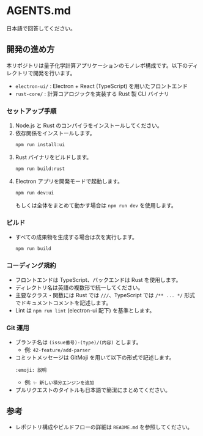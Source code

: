 # AGENTS.md

日本語で回答してください。

## 開発の進め方

本リポジトリは量子化学計算アプリケーションのモノレポ構成です。以下のディレクトリで開発を行います。

- `electron-ui/` : Electron + React (TypeScript) を用いたフロントエンド
- `rust-core/` : 計算コアロジックを実装する Rust 製 CLI バイナリ

### セットアップ手順

1. Node.js と Rust のコンパイラをインストールしてください。
2. 依存関係をインストールします。
   ```bash
   npm run install:ui
   ```
3. Rust バイナリをビルドします。
   ```bash
   npm run build:rust
   ```
4. Electron アプリを開発モードで起動します。
   ```bash
   npm run dev:ui
   ```
   もしくは全体をまとめて動かす場合は `npm run dev` を使用します。

### ビルド

- すべての成果物を生成する場合は次を実行します。
  ```bash
  npm run build
  ```

### コーディング規約

- フロントエンドは TypeScript、バックエンドは Rust を使用します。
- ディレクトリ名は英語の複数形で統一してください。
- 主要なクラス・関数には Rust では `///`、TypeScript では `/** ... */` 形式でドキュメントコメントを記述します。
- Lint は `npm run lint` (electron-ui 配下) を基準とします。

### Git 運用

- ブランチ名は `(issue番号)-(type)/(内容)` とします。
  - 例: `42-feature/add-parser`
- コミットメッセージは GitMoji を用いて以下の形式で記述します。
  ```
  :emoji: 説明
  ```
  - 例: `✨ 新しい積分エンジンを追加`
- プルリクエストのタイトルも日本語で簡潔にまとめてください。

## 参考

- レポジトリ構成やビルドフローの詳細は `README.md` を参照してください。
